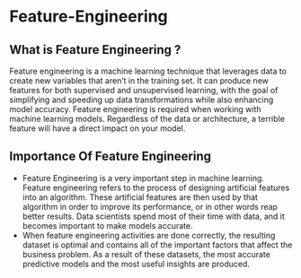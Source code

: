 # Feature-Engineering
## What is Feature Engineering ?
Feature engineering is a machine learning technique that leverages data to create new variables that aren’t in the training set. It can produce new features for both supervised and unsupervised learning, with the goal of simplifying and speeding up data transformations while also enhancing model accuracy. Feature engineering is required when working with machine learning models. Regardless of the data or architecture, a terrible feature will have a direct impact on your model.
## Importance Of Feature Engineering
- Feature Engineering is a very important step in machine learning. Feature engineering refers to the process of designing artificial features into an algorithm. These artificial features are then used by that algorithm in order to improve its performance, or in other words reap better results. Data scientists spend most of their time with data, and it becomes important to make models accurate.
- When feature engineering activities are done correctly, the resulting dataset is optimal and contains all of the important factors that affect the business problem. As a result of these datasets, the most accurate predictive models and the most useful insights are produced.
